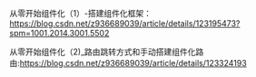 从零开始组件化（1）-搭建组件化框架：https://blog.csdn.net/z936689039/article/details/123195473?spm=1001.2014.3001.5502  

从零开始组件化（2)_路由跳转方式和手动搭建组件化路由:https://blog.csdn.net/z936689039/article/details/123324193
